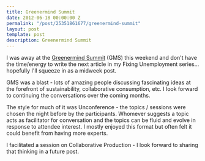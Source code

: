```yaml
---
title: Greenermind Summit
date: 2012-06-18 00:00:00 Z
permalink: "/post/25351861677/greenermind-summit"
layout: post
template: post
description: Greenermind Summit
---
```


<p>I was away at the <a href="http://www.greenermindsummit.com/">Greenermind Summit</a> (GMS) this weekend and don't have the time/energy to write the next article in my Fixing Unemployment series... hopefully I'll squeeze in as a midweek post.</p>&#13;
<p>GMS was a blast - lots of amazing people discussing fascinating ideas at the forefront of sustainability, collaborative consumption, etc. I look forward to continuing the conversations over the coming months.</p>&#13;
<p>The style for much of it was Unconference - the topics / sessions were chosen the night before by the participants. Whomever suggests a topic acts as facilitator for conversation and the topics can be fluid and evolve in response to attendee interest. I mostly enjoyed this format but often felt it could benefit from having more experts.</p>&#13;
<p>I facilitated a session on Collaborative Production - I look forward to sharing that thinking in a future post.</p> 